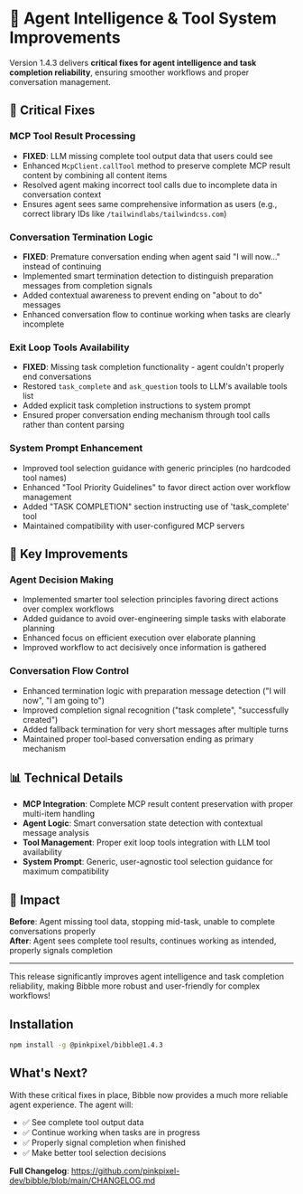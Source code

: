 # 🎯 Agent Intelligence & Tool System Improvements

Version 1.4.3 delivers **critical fixes for agent intelligence and task completion reliability**, ensuring smoother workflows and proper conversation management.

## 🔧 Critical Fixes

### **MCP Tool Result Processing**
- **FIXED**: LLM missing complete tool output data that users could see
- Enhanced `McpClient.callTool` method to preserve complete MCP result content by combining all content items
- Resolved agent making incorrect tool calls due to incomplete data in conversation context
- Ensures agent sees same comprehensive information as users (e.g., correct library IDs like `/tailwindlabs/tailwindcss.com`)

### **Conversation Termination Logic** 
- **FIXED**: Premature conversation ending when agent said "I will now..." instead of continuing
- Implemented smart termination detection to distinguish preparation messages from completion signals
- Added contextual awareness to prevent ending on "about to do" messages
- Enhanced conversation flow to continue working when tasks are clearly incomplete

### **Exit Loop Tools Availability**
- **FIXED**: Missing task completion functionality - agent couldn't properly end conversations
- Restored `task_complete` and `ask_question` tools to LLM's available tools list
- Added explicit task completion instructions to system prompt
- Ensured proper conversation ending mechanism through tool calls rather than content parsing

### **System Prompt Enhancement**
- Improved tool selection guidance with generic principles (no hardcoded tool names)
- Enhanced "Tool Priority Guidelines" to favor direct action over workflow management
- Added "TASK COMPLETION" section instructing use of 'task_complete' tool
- Maintained compatibility with user-configured MCP servers

## 🚀 Key Improvements

### **Agent Decision Making**
- Implemented smarter tool selection principles favoring direct actions over complex workflows
- Added guidance to avoid over-engineering simple tasks with elaborate planning
- Enhanced focus on efficient execution over elaborate planning
- Improved workflow to act decisively once information is gathered

### **Conversation Flow Control**
- Enhanced termination logic with preparation message detection ("I will now", "I am going to")
- Improved completion signal recognition ("task complete", "successfully created")
- Added fallback termination for very short messages after multiple turns
- Maintained proper tool-based conversation ending as primary mechanism

## 📊 Technical Details

- **MCP Integration**: Complete MCP result content preservation with proper multi-item handling
- **Agent Logic**: Smart conversation state detection with contextual message analysis
- **Tool Management**: Proper exit loop tools integration with LLM tool availability
- **System Prompt**: Generic, user-agnostic tool selection guidance for maximum compatibility

## 🎉 Impact

**Before**: Agent missing tool data, stopping mid-task, unable to complete conversations properly  
**After**: Agent sees complete tool results, continues working as intended, properly signals completion

---

This release significantly improves agent intelligence and task completion reliability, making Bibble more robust and user-friendly for complex workflows! 

## Installation

```bash
npm install -g @pinkpixel/bibble@1.4.3
```

## What's Next?

With these critical fixes in place, Bibble now provides a much more reliable agent experience. The agent will:
- ✅ See complete tool output data
- ✅ Continue working when tasks are in progress  
- ✅ Properly signal completion when finished
- ✅ Make better tool selection decisions

**Full Changelog**: https://github.com/pinkpixel-dev/bibble/blob/main/CHANGELOG.md
